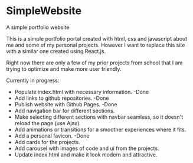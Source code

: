 # SimpleWebsite
 A simple portfolio website

This is a simple portfolio portal created with html, css and javascript about me and some of my personal projects. However I want to replace this site with a similar one created using React.js.

Right now there are only a few of my prior projects from school that I am trying to optimize and make more user friendly.

Currently in progress:
* Populate index.html with necessary information. -Done
* Add links to github repositories. -Done
* Publish website with Github Pages. -Done
* Add navigation bar for different sections.
* Make selecting different sections with navbar seamless, so it doesn't reload the page (use Ajax).
* Add animations or transitions for a smoother experiences where it fits.
* Add a personal favicon. -Done
* Add cards for the projects.
* Add carousel with images of code and ui from the projects.
* Update index.html and make it look modern and attractive.
